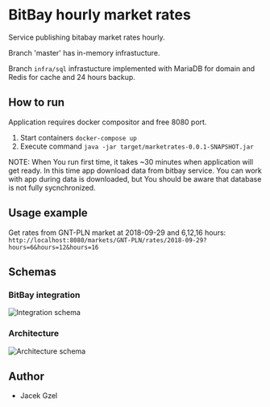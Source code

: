 # BitBay hourly market rates

Service publishing bitabay market rates hourly.

Branch 'master' has in-memory infrastucture.

Branch `infra/sql` infrastucture implemented with MariaDB for domain and Redis for cache and 24 hours backup.

## How to run

Application requires docker compositor and free 8080 port.

 1. Start containers `docker-compose up`
 2. Execute command `java -jar target/marketrates-0.0.1-SNAPSHOT.jar`
  
NOTE: When You run first time, it takes ~30 minutes when application will get ready. In this time app download data from bitbay service. You can work with app during data is downloaded, but You should be aware that database is not fully sycnchronized.
 
## Usage example

Get rates from GNT-PLN market at 2018-09-29 and 6,12,16 hours:
`http://localhost:8080/markets/GNT-PLN/rates/2018-09-29?hours=6&hours=12&hours=16`

## Schemas

### BitBay integration

![Integration schema](https://jgprogram.files.wordpress.com/2018/11/bitbayintegrationschema.png)

### Architecture

![Architecture schema](https://jgprogram.files.wordpress.com/2018/11/architectureschema.png)

## Author
- Jacek Gzel
